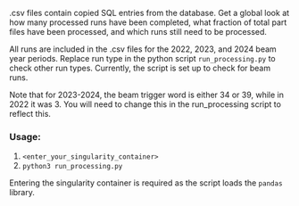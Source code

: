.csv files contain copied SQL entries from the database. Get a global look at how many processed runs have been completed, what fraction of total part files have been processed, and which runs still need to be processed.

All runs are included in the .csv files for the 2022, 2023, and 2024 beam year periods. Replace run type in the python script ```run_processing.py``` to check other run types. Currently, the script is set up to check for beam runs.

Note that for 2023-2024, the beam trigger word is either 34 or 39, while in 2022 it was 3. You will need to change this in the run_processing script to reflect this.

### Usage: 
1. ```<enter_your_singularity_container>```
2. ```python3 run_processing.py```

Entering the singularity container is required as the script loads the ```pandas``` library.
